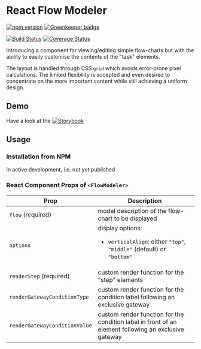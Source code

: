 # React Flow Modeler

[![npm version][npm-image]][npm-url]
[![Greenkeeper badge][greenkeeper-image]][greenkeeper-url]

[![Build Status][travis-ci-image]][travis-ci-url]
[![Coverage Status][coverage-image]][coverage-url]

Introducing a component for viewing/editing simple flow-charts but with the ability to easily customise the contents of the "task" elements.

The layout is handled through CSS `grid` which avoids error-prone pixel calculations.
The limited flexibility is accepted and even desired to concentrate on the more important content while still achieving a uniform design.

## Demo

Have a look at the [![Storybook][storybook-image]][storybook-url]

## Usage

### Installation from NPM

In active development, i.e. not yet published

### React Component Props of `<FlowModeler>`

| Prop | Description |
| --- | --- |
| `flow` (required) | model description of the flow-chart to be displayed |
| `options` | display options: <ul><li>`verticalAlign`: either `"top"`, `"middle"` (default) or `"bottom"`</li></ul> |
| `renderStep` (required) | custom render function for the "step" elements |
| `renderGatewayConditionType` | custom render function for the condition label following an exclusive gateway |
| `renderGatewayConditionValue` | custom render function for the condition label in front of an element following an exclusive gateway |


[npm-image]: https://badge.fury.io/js/react-flow-modeler.svg
[npm-url]: https://www.npmjs.com/package/react-flow-modeler
[greenkeeper-image]: https://badges.greenkeeper.io/CarstenWickner/react-flow-modeler.svg
[greenkeeper-url]: https://greenkeeper.io/
[travis-ci-image]: https://travis-ci.org/CarstenWickner/react-flow-modeler.svg
[travis-ci-url]: https://travis-ci.org/CarstenWickner/react-flow-modeler
[coverage-image]: https://coveralls.io/repos/github/CarstenWickner/react-flow-modeler/badge.svg?branch=master
[coverage-url]: https://coveralls.io/github/CarstenWickner/react-flow-modeler?branch=master
[storybook-image]: https://raw.githubusercontent.com/storybooks/storybook/next/docs/src/design/homepage/storybook-logo.svg?sanitize=true
[storybook-url]: https://CarstenWickner.github.io/react-flow-modeler/?path=/docs/flowmodeler--show-case

